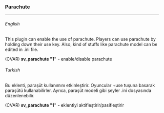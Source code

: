 ### Parachute

------------

###### English
This plugin can enable the use of parachute. Players can use parachute by holding down their use key. Also, kind of stuffs like parachute model can be edited in .ini file.

(CVAR) **sv_parachute "1"** - enable/disable parachute

###### Turkish
Bu eklenti, paraşüt kullanımını etkinleştirir. Oyuncular +use tuşuna basarak paraşütü kullanabilirler. Ayrıca, paraşüt modeli gibi şeyler .ini dosyasında düzenlenebilir.

(CVAR) **sv_parachute "1"** - eklentiyi aktifleştirir/pasifleştirir
